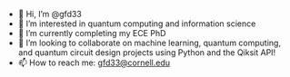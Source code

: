 - 👋 Hi, I’m @gfd33
- 👀 I’m interested in quantum computing and information science
- 🌱 I’m currently completing my ECE PhD
- 💞️ I’m looking to collaborate on machine learning, quantum computing, and quantum circuit design projects using Python and the Qiksit API!
- 📫 How to reach me: gfd33@cornell.edu

<!---
gfd33/gfd33 is a ✨ special ✨ repository because its `README.md` (this file) appears on your GitHub profile.
You can click the Preview link to take a look at your changes.
--->
